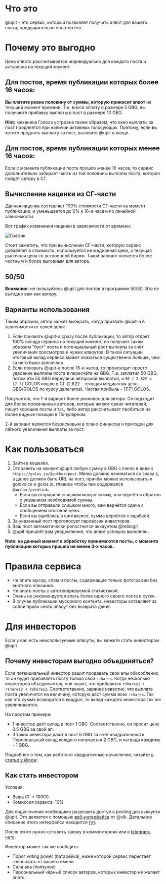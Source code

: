 # Что это

@upit - это сервис, который позволяет получить апвот для вашего поста, предварительно оплатив его.

# Почему это выгодно

Цена апвота рассчитывается индивидуально для каждого поста и актуальна на текущий момент.

## Для постов, время публикации которых более 16 часов:

 **Вы платите ровно половину от суммы, которую приносит апвот** на текущий момент времени. Т.е. внося оплату в размере 5 GBG, вы получаете прибавку выплаты в пост в размере 10 GBG.

**Hint:** механика Голоса устроена таким образом, что окно выплаты за пост продляется при наличии активных голосующих. Поэтому, если вы хотите продлить выплату за пост, вызовите @upit в конце.

## Для постов, время публикации которых менее 16 часов:

Если с момента публикации поста прошло менее 16 часов, то сервис дополнительно забирает часть из той половины выплаты поста, которая пойдёт автору в СГ.

## Вычисление наценки из СГ-части

Данная наценка составляет 100% стоимости СГ-части на момент публикации, и уменьшается до 0% к 16-и часам по линейной зависимости.

Вот график изменения наценки в зависимости от времени:

![График](https://imgur.com/tescwRT.jpg)

Стоит заметить, что при вычислении СГ-части, которую сервис добавляет в стоимость, используется не медианная цена, а текущая рыночная цена со встроенной биржи. Такой вариант является более честным и более выгодным для автора.

## 50/50

**Внимание:** не пользуйтесь @upit для постов в программе 50/50. Это не выгодно вам как автору.

## Варианты использования

Таким образом, автор может выбирать, когда призвать @upit-а в зависимости от своей цели:

1. Если призвать @upit-а сразу после публикации, то автор отдаёт 100% вклада сервиса на текущий момент, но получает таким образом "буст" поста и потенциальный рост выплаты за счёт увеличения просмотров и чужих апвоутов. В такой ситуации итоговый вклад сервиса может оказаться существенно больше, чем за него было заплачено.
2. Если призвать @upit-а после 16-и часов, то происходит просто удвоение выплаты поста в пересчёте на GBG. Т.е. заплатил 50 GBG, потом эти 50 GBG вернулись авторской выплатой, и `50 / 2.822 = 17.71` GOLOS пошло в СГ (2.822 - текущая медианная цена GBG/GOLOS по курсу делегатов). Чистая прибыль - 17.71 GOLOS.

Получается, что 1-й вариант более рискован для автора. Он подходит для более прокачанных авторов, которые имеют своих читателей, пишут хорошие посты и т.п., либо автор рассчитывает пробиться на более видные позиции в Популярном.

2-й вариант является безрисковым в плане финансов и пригоден для лёгкого увеличения выплаты за пост.

# Как пользоваться

1. Зайти в кошелёк.
2. Отправить на аккаунт @upit любую сумму в GBG с memo в виде `$ https://golos.io/@author/post`. Memo должно начинаться со знака `$`, а далее должен быть URL на пост, причём можно использовать и goldvoice и golos.io, главное чтобы там содержался `@author/permlink`.
   * Если вы отправили слишком малую сумму, она вернётся обратно с указанием необходимой суммы.
   * Если вы отправили слишком много, вам вернётся сдача с сообщением итоговой цены.
   * Если вы ошиблись в синтаксисе, сумма вернётся с ошибкой.
1. За указанный пост проголосует паровозик инвесторов.
2. Ваш пост автоматически репостнется аккаунтом @reblogit
2. @upit пришлёт вам уведомление, что апвот успешно выполнен.

**Note: на данный момент в обработку принимаются посты, с момента публикации которых прошло не менее 3-х часов.**

# Правила сервиса

* Не апать мусор, спам и посты, содержащие только фотографии без внятного описания.
* Не апать посты с автогенерируемой статистикой.
* Очень не рекомендуется апать более одного своего поста в сутки.
* В случае публикации мусорного контента, инвесторы оставляют за собой право снять апвоут без возврата денег.

# Для инвесторов

Если у вас есть неиспользуемые апвоуты, вы можете стать инвестором @upit

## Почему инвесторам выгодно объединяться?

Если потенциальный инвестор решит продавать свои апы обособленно, то он будет прибавлять посту только свои `rshares`. Когда несколько инвесторов объединяются, они знают, что прибавится `rshares1 + rshares2 + rshares3`. Соответственно, заранее известно, что выплата поста увеличится на величину, которую даст сумма всех `rshares`. Так как эта сумма возводится в квадрат, то вклад каждого инвестора так же увеличивается.

На простом примере:

* 1 инвестор даёт вклад в пост 1 GBG. Соответственно, он просит цену 0.5 GBG за свой ап.
* 3 таких инвестора дают в пост 6 GBG за счёт квадратичности. Персональный вклад каждого получается 2 GBG, и награда каждому - 1 GBG.

Подробнее о том, как работают квадратичные начисления, читайте [в статье у @now](https://golos.io/ru--apvot50-50/@now/kak-na-samom-dele-rabotayut-kvadratichnye-nachisleniya-golosa-2kh-50-50).

## Как стать инвестором

Условия:

* Ваша СГ > 10000
* Комиссия сервиса: 10%

Для подключения необходимо разрешить доступ к posting для аккаунта @upit. Это делается с помощью [веб-интерфейса](https://golos.cf/multi/) от @vik.
Детальное описание этого интерфейса находится [тут](https://golos.io/ru--golos/@vik/v-pomosh-soobshestvam-i-razrabotchikam-gui-dlya-propisyvaniya-dopolnitelnogo-doverennogo-posting-klyucha).

После этого нужно оставить заявку в комментариях или в [telegram-чате](https://t.me/golos_upit).

Инвестор может так же сообщить:

* Порог voting power (батарейка), ниже которой сервис перестаёт голосовать от вашего имени
* Сила апа (ползунок)
* Персональный чёрный список авторов, которых инвестор не желает апать.
